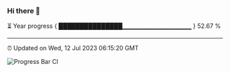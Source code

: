 ### Hi there 👋

⏳ Year progress { ███████████████▁▁▁▁▁▁▁▁▁▁▁▁▁▁▁ } 52.67 %

---

⏰ Updated on Wed, 12 Jul 2023 06:15:20 GMT

![Progress Bar CI](https://github.com/liununu/liununu/workflows/Progress%20Bar%20CI/badge.svg)
